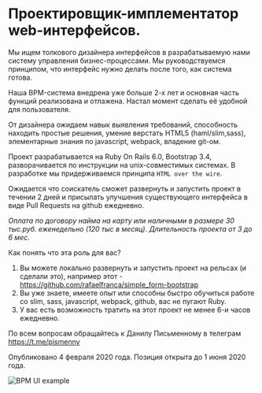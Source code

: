 # Проектировщик-имплементатор web-интерфейсов.

Мы ищем толкового дизайнера интерфейсов в разрабатываемую нами систему управления бизнес-процессами. Мы руководствуемся принципом, что интерфейс нужно делать после того, как система готова.

Наша BPM-система внедрена уже больше 2-х лет и основная часть функций реализована и отлажена. Настал момент сделать её удобной для пользователя. 

От дизайнера ожидаем навык выявления требований, способность находить простые решения, умение верстать HTML5 (haml/slim,sass), элементарные знания по javascript, webpack, владение git-ом.

Проект разрабатывается на Ruby On Rails 6.0, Bootstrap 3.4, разворачивается по инструкции на unix-совместимых системах. В разработке мы придерживаемся принципа `HTML over the wire`.

Ожидается что соискатель сможет развернуть и запустить проект в течении 2 дней и присылать улучшения существующего интерфейса в виде Pull Requests на github ежедневно.

*Оплата по договору найма на карту или наличными в размере 30 тыс.руб. еженедельно (120 тыс в месяц). Длительность проекта от 3 до 6 мес.*

Как понять что эта роль для вас?

1. Вы можете локально развернуть и запустить проект на рельсах (и сделали это), например этот - https://github.com/rafaelfranca/simple_form-bootstrap
2. Вы уже знаете, имеете опыт или способны быстро обучиться работе со slim, sass, javascript, webpack, github, вас не пугают Ruby.
3. У вас есть возможность тратить на этот проект не менее 6-и часов ежедневно.

По всем вопросам обращайтесь к Данилу Письменному в телеграм https://t.me/pismenny

Опубликовано 4 февраля 2020 года. Позиция открыта до 1 июня 2020 года.

![BPM UI example](https://user-images.githubusercontent.com/31139/73723212-92cf7980-4739-11ea-8ddb-08f2f3507ba7.png)
